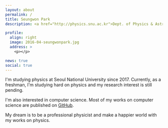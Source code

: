 ```yaml
---
layout: about
permalink: /
title: Seungwon Park
description: <a href="http://physics.snu.ac.kr">Dept. of Physics & Astronomy</a>, <a href="http://en.snu.ac.kr">Seoul National University</a>.

profile:
  align: right
  image: 2016-04-seungwonpark.jpg
  address: >
    <p></p>

news: true
social: true
---
```


I'm studying physics at Seoul National University since 2017.
Currently, as a freshman, I'm studying hard on physics and my research interest is still pending.

I'm also interested in computer science.
Most of my works on computer science are published on [GitHub](https://github.com/seungwonpark).

My dream is to be a professional physicist and make a happier world with my works on physics.
